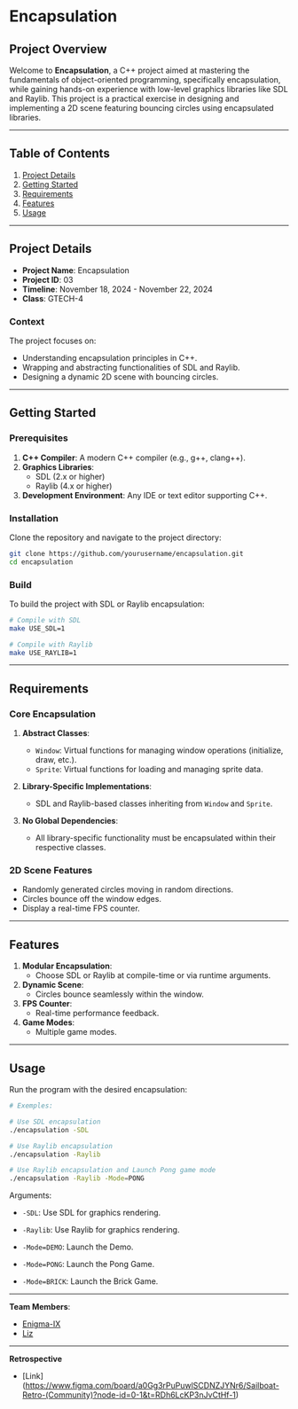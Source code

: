 
# Encapsulation

## Project Overview

Welcome to **Encapsulation**, a C++ project aimed at mastering the fundamentals of object-oriented programming, specifically encapsulation, while gaining hands-on experience with low-level graphics libraries like SDL and Raylib. This project is a practical exercise in designing and implementing a 2D scene featuring bouncing circles using encapsulated libraries.

---

## Table of Contents

1. [Project Details](#project-details)
2. [Getting Started](#getting-started)
3. [Requirements](#requirements)
4. [Features](#features)
5. [Usage](#usage)

---

## Project Details

- **Project Name**: Encapsulation  
- **Project ID**: 03  
- **Timeline**: November 18, 2024 - November 22, 2024  
- **Class**: GTECH-4  

### Context

The project focuses on:
- Understanding encapsulation principles in C++.
- Wrapping and abstracting functionalities of SDL and Raylib.
- Designing a dynamic 2D scene with bouncing circles.

---

## Getting Started

### Prerequisites

1. **C++ Compiler**: A modern C++ compiler (e.g., g++, clang++).
2. **Graphics Libraries**:
   - SDL (2.x or higher)
   - Raylib (4.x or higher)
3. **Development Environment**: Any IDE or text editor supporting C++.

### Installation

Clone the repository and navigate to the project directory:

```bash
git clone https://github.com/yourusername/encapsulation.git
cd encapsulation
```

### Build

To build the project with SDL or Raylib encapsulation:

```bash
# Compile with SDL
make USE_SDL=1

# Compile with Raylib
make USE_RAYLIB=1
```

---

## Requirements

### Core Encapsulation

1. **Abstract Classes**:
   - `Window`: Virtual functions for managing window operations (initialize, draw, etc.).
   - `Sprite`: Virtual functions for loading and managing sprite data.

2. **Library-Specific Implementations**:
   - SDL and Raylib-based classes inheriting from `Window` and `Sprite`.

3. **No Global Dependencies**:
   - All library-specific functionality must be encapsulated within their respective classes.

### 2D Scene Features

- Randomly generated circles moving in random directions.
- Circles bounce off the window edges.
- Display a real-time FPS counter.

---

## Features

1. **Modular Encapsulation**:
   - Choose SDL or Raylib at compile-time or via runtime arguments.
2. **Dynamic Scene**:
   - Circles bounce seamlessly within the window.
3. **FPS Counter**:
   - Real-time performance feedback.
4. **Game Modes**:
   - Multiple game modes.

---

## Usage

Run the program with the desired encapsulation:

```bash
# Exemples:

# Use SDL encapsulation
./encapsulation -SDL

# Use Raylib encapsulation
./encapsulation -Raylib

# Use Raylib encapsulation and Launch Pong game mode
./encapsulation -Raylib -Mode=PONG
```

Arguments:
- `-SDL`: Use SDL for graphics rendering.
- `-Raylib`: Use Raylib for graphics rendering.

- `-Mode=DEMO`: Launch the Demo.
- `-Mode=PONG`: Launch the Pong Game.
- `-Mode=BRICK`: Launch the Brick Game.

---

**Team Members**:
- [Enigma-IX](https://github.com/Enigma-IX)
- [Liz](https://github.com/liza-harcheb)

---

**Retrospective**
- [Link] (https://www.figma.com/board/a0Gg3rPuPuwlSCDNZJYNr6/Sailboat-Retro-(Community)?node-id=0-1&t=RDh6LcKP3nJvCtHf-1)

